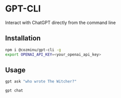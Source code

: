 # GPT-CLI

Interact with ChatGPT directly from the command line


## Installation

```sh
npm i @cozminu/gpt-cli -g
export OPENAI_API_KEY=<your_openai_api_key>
```

## Usage

```sh
gpt ask "who wrote The Witcher?"
```

```sh
gpt chat
```
